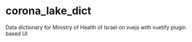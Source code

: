 # corona_lake_dict
Data dictionary for Ministry of Health of Israel on vuejs with vuetify plugin based UI
